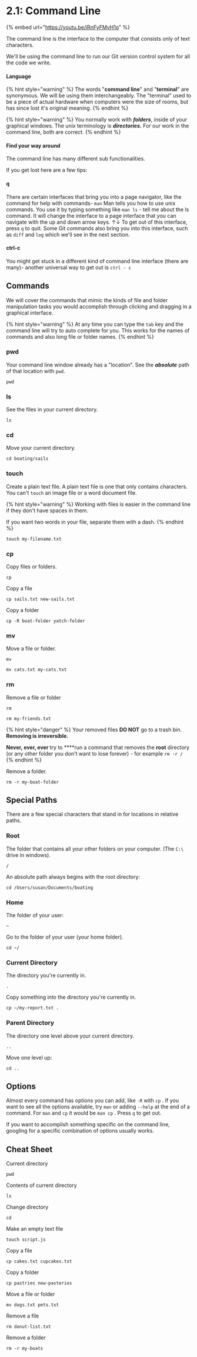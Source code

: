 # 2.1: Command Line

{% embed url="https://youtu.be/iRnFyFMvH1o" %}

The command line is the interface to the computer that consists only of text characters.

We'll be using the command line to run our Git version control system for all the code we write.

#### Language

{% hint style="warning" %}
The words "**command line**" and "**terminal**" are synonymous. We will be using them interchangeably. The "terminal" used to be a piece of actual hardware when computers were the size of rooms, but has since lost it's original meaning.
{% endhint %}

{% hint style="warning" %}
You normally work with _**folders**_, inside of your graphical windows. The unix terminology is _**directories.**_ For our work in the command line, both are correct.
{% endhint %}

#### Find your way around

The command line has many different sub functionalities.

If you get lost here are a few tips:

#### q

There are certain interfaces that bring you into a page navigator, like the command for help with commands- `man` Man tells you how to use unix commands. You use it by typing something like `man ls` - tell me about the ls command. It will change the interface to a page interface that you can navigate with the up and down arrow keys. ↑↓ To get out of this interface, press `q` to quit. Some Git commands also bring you into this interface, such as `diff` and `log` which we'll see in the next section.

#### ctrl-c

You might get stuck in a different kind of command line interface \(there are many\)- another universal way to get out is `ctrl - c`

## Commands

We will cover the commands that mimic the kinds of file and folder manipulation tasks you would accomplish through clicking and dragging in a graphical interface.

{% hint style="warning" %}
At any time you can type the `tab` key and the command line will try to auto complete for you. This works for the names of commands and also long file or folder names.
{% endhint %}

### pwd

Your command line window already has a "location". See the _**absolute**_ path of that location with `pwd`.

```text
pwd
```

### ls

See the files in your current directory.

```text
ls
```

### cd

Move your current directory.

```text
cd boating/sails
```

### touch

Create a plain text file. A plain text file is one that only contains characters. You can't `touch` an image file or a word document file.

{% hint style="warning" %}
Working with files is easier in the command line if they don't have spaces in them.

If you want two words in your file, separate them with a dash. 
{% endhint %}

```text
touch my-filename.txt
```

### cp

Copy files or folders.

```text
cp
```

Copy a file

```text
cp sails.txt new-sails.txt
```

Copy a folder

```text
cp -R boat-folder yatch-folder
```

### mv

Move a file or folder.

```text
mv
```

```text
mv cats.txt my-cats.txt  
```

### rm

Remove a file or folder

```text
rm
```

```text
rm my-friends.txt
```

{% hint style="danger" %}
Your removed files **DO NOT** go to a trash bin. **Removing is irreversible.**

**Never, ever, ever** try to ****run a command that removes the **root** directory \(or any other folder you don't want to lose forever\) - for example `rm -r /`
{% endhint %}

Remove a folder.

```text
rm -r my-boat-folder
```

## Special Paths

There are a few special characters that stand in for locations in relative paths.

### Root

The folder that contains all your other folders on your computer. \(The `C:\` drive in windows\).

```text
/
```

An absolute path always begins with the root directory:

```text
cd /Users/susan/Documents/boating
```

### Home

The folder of your user:

```text
~
```

Go to the folder of your user \(your home folder\).

```text
cd ~/
```

### Current Directory

The directory you're currently in.

```text
.
```

Copy something into the directory you're currently in.

```text
cp ~/my-report.txt .
```

### Parent Directory

The directory one level above your current directory.

```text
..
```

Move one level up:

```text
cd ..
```

## Options

Almost every command has options you can add, like `-R` with `cp` . If you want to see all the options available, try `man` or adding `--help` at the end of a command. For `man` and `cp` it would be `man cp` . Press `q` to get out.

If you want to accomplish something specific on the command line, googling for a specific combination of options usually works.

## Cheat Sheet

Current directory

```
pwd
```

Contents of current directory

```text
ls
```

Change directory

```text
cd
```

Make an empty text file

```text
touch script.js
```

Copy a file

```text
cp cakes.txt cupcakes.txt
```

Copy a folder

```text
cp pastries new-pasteries 
```

Move a file or folder

```text
mv dogs.txt pets.txt 
```

Remove a file

```text
rm donut-list.txt
```

Remove a folder

```text
rm -r my-boats
```

